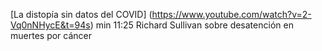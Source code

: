 
[La distopía sin datos del COVID] (https://www.youtube.com/watch?v=2-Vq0nNHycE&t=94s) min 11:25  Richard Sullivan sobre desatención en muertes por cáncer
